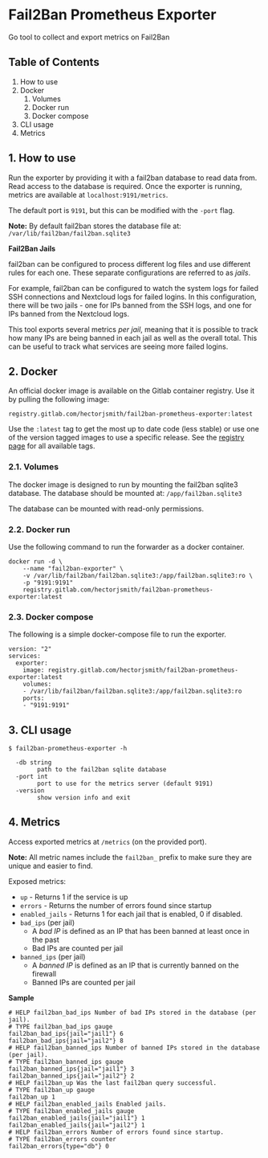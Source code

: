 # Fail2Ban Prometheus Exporter

Go tool to collect and export metrics on Fail2Ban

## Table of Contents
1. How to use
2. Docker
    1. Volumes
    2. Docker run
    3. Docker compose
3. CLI usage
4. Metrics

## 1. How to use

Run the exporter by providing it with a fail2ban database to read data from.
Read access to the database is required.
Once the exporter is running, metrics are available at `localhost:9191/metrics`.

The default port is `9191`, but this can be modified with the `-port` flag.

**Note:** By default fail2ban stores the database file at: `/var/lib/fail2ban/fail2ban.sqlite3`

**Fail2Ban Jails**

fail2ban can be configured to process different log files and use different rules for each one.
These separate configurations are referred to as *jails*.

For example, fail2ban can be configured to watch the system logs for failed SSH connections and Nextcloud logs for failed logins.
In this configuration, there will be two jails - one for IPs banned from the SSH logs, and one for IPs banned from the Nextcloud logs.

This tool exports several metrics *per jail*, meaning that it is possible to track how many IPs are being banned in each jail as well as the overall total.
This can be useful to track what services are seeing more failed logins.

## 2. Docker

An official docker image is available on the Gitlab container registry.
Use it by pulling the following image:

```
registry.gitlab.com/hectorjsmith/fail2ban-prometheus-exporter:latest
```

Use the `:latest` tag to get the most up to date code (less stable) or use one of the version tagged images to use a specific release.
See the [registry page](https://gitlab.com/hectorjsmith/fail2ban-prometheus-exporter/container_registry) for all available tags.

### 2.1. Volumes

The docker image is designed to run by mounting the fail2ban sqlite3 database.
The database should be mounted at: `/app/fail2ban.sqlite3`

The database can be mounted with read-only permissions.

### 2.2. Docker run

Use the following command to run the forwarder as a docker container.

```
docker run -d \
    --name "fail2ban-exporter" \
    -v /var/lib/fail2ban/fail2ban.sqlite3:/app/fail2ban.sqlite3:ro \
    -p "9191:9191"
    registry.gitlab.com/hectorjsmith/fail2ban-prometheus-exporter:latest
```

### 2.3. Docker compose

The following is a simple docker-compose file to run the exporter.

```
version: "2"
services:
  exporter:
    image: registry.gitlab.com/hectorjsmith/fail2ban-prometheus-exporter:latest
    volumes:
    - /var/lib/fail2ban/fail2ban.sqlite3:/app/fail2ban.sqlite3:ro
    ports:
    - "9191:9191"
```

## 3. CLI usage

```
$ fail2ban-prometheus-exporter -h

  -db string
        path to the fail2ban sqlite database
  -port int
        port to use for the metrics server (default 9191)
  -version
        show version info and exit
```

## 4. Metrics

Access exported metrics at `/metrics` (on the provided port).

**Note:** All metric names include the `fail2ban_` prefix to make sure they are unique and easier to find.

Exposed metrics:
* `up` - Returns 1 if the service is up
* `errors` - Returns the number of errors found since startup
* `enabled_jails` - Returns 1 for each jail that is enabled, 0 if disabled.
* `bad_ips` (per jail)
    * A *bad IP* is defined as an IP that has been banned at least once in the past
    * Bad IPs are counted per jail
* `banned_ips` (per jail)
    * A *banned IP* is defined as an IP that is currently banned on the firewall
    * Banned IPs are counted per jail

**Sample**

```
# HELP fail2ban_bad_ips Number of bad IPs stored in the database (per jail).
# TYPE fail2ban_bad_ips gauge
fail2ban_bad_ips{jail="jail1"} 6
fail2ban_bad_ips{jail="jail2"} 8
# HELP fail2ban_banned_ips Number of banned IPs stored in the database (per jail).
# TYPE fail2ban_banned_ips gauge
fail2ban_banned_ips{jail="jail1"} 3
fail2ban_banned_ips{jail="jail2"} 2
# HELP fail2ban_up Was the last fail2ban query successful.
# TYPE fail2ban_up gauge
fail2ban_up 1
# HELP fail2ban_enabled_jails Enabled jails.
# TYPE fail2ban_enabled_jails gauge
fail2ban_enabled_jails{jail="jail1"} 1
fail2ban_enabled_jails{jail="jail2"} 1
# HELP fail2ban_errors Number of errors found since startup.
# TYPE fail2ban_errors counter
fail2ban_errors{type="db"} 0
```
